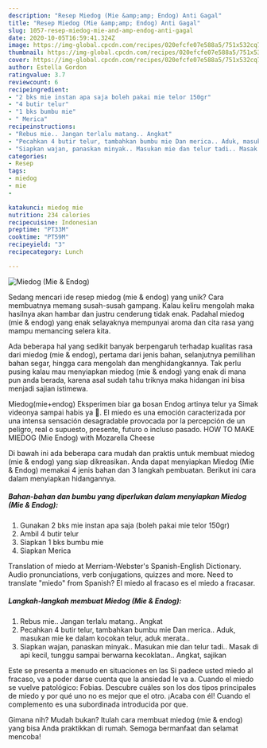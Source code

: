```yaml
---
description: "Resep Miedog (Mie &amp;amp; Endog) Anti Gagal"
title: "Resep Miedog (Mie &amp;amp; Endog) Anti Gagal"
slug: 1057-resep-miedog-mie-and-amp-endog-anti-gagal
date: 2020-10-05T16:59:41.324Z
image: https://img-global.cpcdn.com/recipes/020efcfe07e588a5/751x532cq70/miedog-mie-endog-foto-resep-utama.jpg
thumbnail: https://img-global.cpcdn.com/recipes/020efcfe07e588a5/751x532cq70/miedog-mie-endog-foto-resep-utama.jpg
cover: https://img-global.cpcdn.com/recipes/020efcfe07e588a5/751x532cq70/miedog-mie-endog-foto-resep-utama.jpg
author: Estella Gordon
ratingvalue: 3.7
reviewcount: 6
recipeingredient:
- "2 bks mie instan apa saja boleh pakai mie telor 150gr"
- "4 butir telur"
- "1 bks bumbu mie"
- " Merica"
recipeinstructions:
- "Rebus mie.. Jangan terlalu matang.. Angkat"
- "Pecahkan 4 butir telur, tambahkan bumbu mie Dan merica.. Aduk, masukan mie ke dalam kocokan telur, aduk merata.."
- "Siapkan wajan, panaskan minyak.. Masukan mie dan telur tadi.. Masak di api kecil, tunggu sampai berwarna kecoklatan.. Angkat, sajikan"
categories:
- Resep
tags:
- miedog
- mie
- 

katakunci: miedog mie  
nutrition: 234 calories
recipecuisine: Indonesian
preptime: "PT33M"
cooktime: "PT59M"
recipeyield: "3"
recipecategory: Lunch

---
```



![Miedog (Mie &amp; Endog)](https://img-global.cpcdn.com/recipes/020efcfe07e588a5/751x532cq70/miedog-mie-endog-foto-resep-utama.jpg)

Sedang mencari ide resep miedog (mie &amp; endog) yang unik? Cara membuatnya memang susah-susah gampang. Kalau keliru mengolah maka hasilnya akan hambar dan justru cenderung tidak enak. Padahal miedog (mie &amp; endog) yang enak selayaknya mempunyai aroma dan cita rasa yang mampu memancing selera kita.

Ada beberapa hal yang sedikit banyak berpengaruh terhadap kualitas rasa dari miedog (mie &amp; endog), pertama dari jenis bahan, selanjutnya pemilihan bahan segar, hingga cara mengolah dan menghidangkannya. Tak perlu pusing kalau mau menyiapkan miedog (mie &amp; endog) yang enak di mana pun anda berada, karena asal sudah tahu triknya maka hidangan ini bisa menjadi sajian istimewa.

Miedog(mie+endog) Eksperimen biar ga bosan Endog artinya telur ya Simak videonya sampai habis ya 🤗. El miedo es una emoción caracterizada por una intensa sensación desagradable provocada por la percepción de un peligro, real o supuesto, presente, futuro o incluso pasado. HOW TO MAKE MIEDOG (Mie Endog) with Mozarella Cheese


Di bawah ini ada beberapa cara mudah dan praktis untuk membuat miedog (mie &amp; endog) yang siap dikreasikan. Anda dapat menyiapkan Miedog (Mie &amp; Endog) memakai 4 jenis bahan dan 3 langkah pembuatan. Berikut ini cara dalam menyiapkan hidangannya.

<!--inarticleads1-->

##### Bahan-bahan dan bumbu yang diperlukan dalam menyiapkan Miedog (Mie &amp; Endog):

1. Gunakan 2 bks mie instan apa saja (boleh pakai mie telor 150gr)
1. Ambil 4 butir telur
1. Siapkan 1 bks bumbu mie
1. Siapkan  Merica


Translation of miedo at Merriam-Webster&#39;s Spanish-English Dictionary. Audio pronunciations, verb conjugations, quizzes and more. Need to translate &#34;miedo&#34; from Spanish? El miedo al fracaso es el miedo a fracasar. 

<!--inarticleads2-->

##### Langkah-langkah membuat Miedog (Mie &amp; Endog):

1. Rebus mie.. Jangan terlalu matang.. Angkat
1. Pecahkan 4 butir telur, tambahkan bumbu mie Dan merica.. Aduk, masukan mie ke dalam kocokan telur, aduk merata..
1. Siapkan wajan, panaskan minyak.. Masukan mie dan telur tadi.. Masak di api kecil, tunggu sampai berwarna kecoklatan.. Angkat, sajikan


Este se presenta a menudo en situaciones en las Si padece usted miedo al fracaso, va a poder darse cuenta que la ansiedad le va a. Cuando el miedo se vuelve patológico: Fobias. Descubre cuáles son los dos tipos principales de miedo y por qué uno no es mejor que el otro. ¡Acaba con él! Cuando el complemento es una subordinada introducida por que. 

Gimana nih? Mudah bukan? Itulah cara membuat miedog (mie &amp; endog) yang bisa Anda praktikkan di rumah. Semoga bermanfaat dan selamat mencoba!
